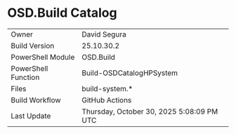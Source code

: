 ﻿# OSD.Build Catalog

| | |
|-|-|
| Owner | David Segura |
| Build Version | 25.10.30.2 |
| PowerShell Module | OSD.Build |
| PowerShell Function | Build-OSDCatalogHPSystem |
| Files | build-system.* |
| Build Workflow | GitHub Actions |
| Last Update | Thursday, October 30, 2025 5:08:09 PM UTC |
